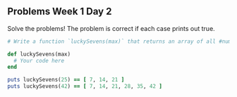 ## Problems Week 1 Day 2

Solve the problems! The problem is correct if each case prints out true.

```ruby
# Write a function `luckySevens(max)` that returns an array of all #numbers up to max (inclusive) that are divisible by 7.

def luckySevens(max)
  # Your code here
end

puts luckySevens(25) == [ 7, 14, 21 ]
puts luckySevens(42) == [ 7, 14, 21, 28, 35, 42 ]
```
